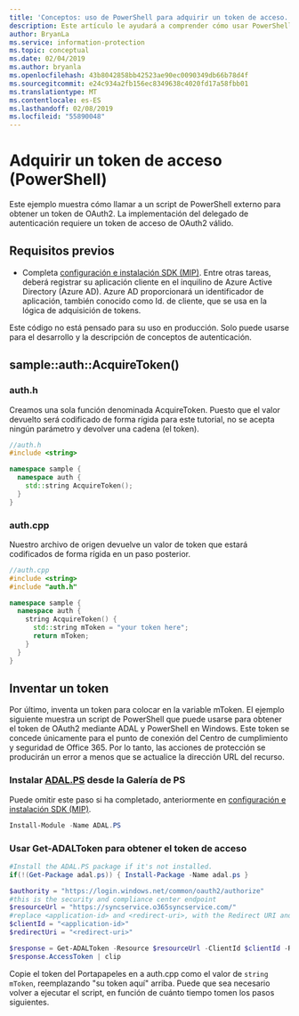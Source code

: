 ```yaml
---
title: 'Conceptos: uso de PowerShell para adquirir un token de acceso.'
description: Este artículo le ayudará a comprender cómo usar PowerShell para adquirir un token de acceso de OAuth2. Esto es necesario para la implementación del delegado de autenticación.
author: BryanLa
ms.service: information-protection
ms.topic: conceptual
ms.date: 02/04/2019
ms.author: bryanla
ms.openlocfilehash: 43b8042858bb42523ae90ec0090349db66b78d4f
ms.sourcegitcommit: e24c934a2fb156ec8349638c4020fd17a58fbb01
ms.translationtype: MT
ms.contentlocale: es-ES
ms.lasthandoff: 02/08/2019
ms.locfileid: "55890048"
---
```

# <a name="acquire-an-access-token-powershell"></a>Adquirir un token de acceso (PowerShell)

Este ejemplo muestra cómo llamar a un script de PowerShell externo para obtener un token de OAuth2. La implementación del delegado de autenticación requiere un token de acceso de OAuth2 válido.

## <a name="prerequisites"></a>Requisitos previos

- Completa [configuración e instalación SDK (MIP)](setup-configure-mip.md). Entre otras tareas, deberá registrar su aplicación cliente en el inquilino de Azure Active Directory (Azure AD). Azure AD proporcionará un identificador de aplicación, también conocido como Id. de cliente, que se usa en la lógica de adquisición de tokens.

Este código no está pensado para su uso en producción. Solo puede usarse para el desarrollo y la descripción de conceptos de autenticación. 

## <a name="sampleauthacquiretoken"></a>sample::auth::AcquireToken()

### <a name="authh"></a>auth.h

Creamos una sola función denominada AcquireToken. Puesto que el valor devuelto será codificado de forma rígida para este tutorial, no se acepta ningún parámetro y devolver una cadena (el token).

```cpp
//auth.h
#include <string>

namespace sample {
  namespace auth {
    std::string AcquireToken();
  }
}
```

### <a name="authcpp"></a>auth.cpp

Nuestro archivo de origen devuelve un valor de token que estará codificados de forma rígida en un paso posterior.

```cpp
//auth.cpp
#include <string>
#include "auth.h"

namespace sample {
  namespace auth {
    string AcquireToken() {
      std::string mToken = "your token here";
      return mToken;
    }
  }
}
```

## <a name="mint-a-token"></a>Inventar un token

Por último, inventa un token para colocar en la variable mToken. El ejemplo siguiente muestra un script de PowerShell que puede usarse para obtener el token de OAuth2 mediante ADAL y PowerShell en Windows. Este token se concede únicamente para el punto de conexión del Centro de cumplimiento y seguridad de Office 365. Por lo tanto, las acciones de protección se producirán un error a menos que se actualice la dirección URL del recurso. 

### <a name="install-adalpshttpswwwpowershellgallerycompackagesadalps31942-from-ps-gallery"></a>Instalar [ADAL.PS](https://www.powershellgallery.com/packages/ADAL.PS/3.19.4.2) desde la Galería de PS

Puede omitir este paso si ha completado, anteriormente en [configuración e instalación SDK (MIP)](setup-configure-mip.md).

```PowerShell
Install-Module -Name ADAL.PS
```

### <a name="use-get-adaltoken-to-obtain-the-access-token"></a>Usar Get-ADALToken para obtener el token de acceso

```PowerShell
#Install the ADAL.PS package if it's not installed.
if(!(Get-Package adal.ps)) { Install-Package -Name adal.ps }

$authority = "https://login.windows.net/common/oauth2/authorize" 
#this is the security and compliance center endpoint
$resourceUrl = "https://syncservice.o365syncservice.com/"
#replace <application-id> and <redirect-uri>, with the Redirect URI and Application ID from your Azure AD application registration.
$clientId = "<application-id>"
$redirectUri = "<redirect-uri>"

$response = Get-ADALToken -Resource $resourceUrl -ClientId $clientId -RedirectUri $redirectUri -Authority $authority -PromptBehavior:Always
$response.AccessToken | clip
```

Copie el token del Portapapeles en a auth.cpp como el valor de `string mToken`, reemplazando "su token aquí" arriba. Puede que sea necesario volver a ejecutar el script, en función de cuánto tiempo tomen los pasos siguientes.


